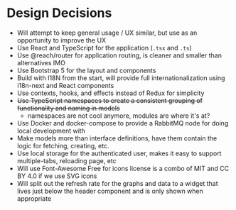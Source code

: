 # Design Decisions

- Will attempt to keep general usage / UX similar, but use as an opportunity to improve the UX
- Use React and TypeScript for the application (`.tsx` and `.ts`)
- Use @reach/router for application routing, is cleaner and smaller than alternatives IMO
- Use Bootstrap 5 for the layout and components
- Build with I18N from the start, will provide full internationalization using i18n-next and React components
- Use contexts, hooks, and effects instead of Redux for simplicity
- ~~Use TypeScript namespaces to create a consistent grouping of functionality and naming in models~~
  - namespaces are not cool anymore, modules are where it's at?
- Use Docker and docker-compose to provide a RabbitMQ node for doing local development with
- Make models more than interface definitions, have them contain the logic for fetching, creating, etc.
- Use local storage for the authenticated user, makes it easy to support multiple-tabs, reloading page, etc
- Will use Font-Awesome Free for icons license is a combo of MIT and CC BY 4.0 if we use SVG icons
- Will split out the refresh rate for the graphs and data to a widget that lives just below the header component and is only shown when appropriate
